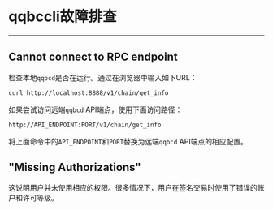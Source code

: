 # qqbccli故障排查
---

## Cannot connect to RPC endpoint

检查本地`qqbcd`是否在运行。通过在浏览器中输入如下URL： 

```sh
curl http://localhost:8888/v1/chain/get_info
```

如果尝试访问远端`qqbcd` API端点，使用下面访问路径：


```sh
http://API_ENDPOINT:PORT/v1/chain/get_info
```

将上面命令中的`API_ENDPOINT`和`PORT`替换为远端`qqbcd` API端点的相应配置。

## "Missing Authorizations"

这说明用户并未使用相应的权限。很多情况下，用户在签名交易时使用了错误的账户和许可等级。

